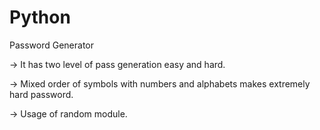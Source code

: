 # Python

Password Generator

-> It has two level of pass generation easy and hard.

-> Mixed order of symbols with numbers and alphabets makes extremely hard password. 

-> Usage of random module.
